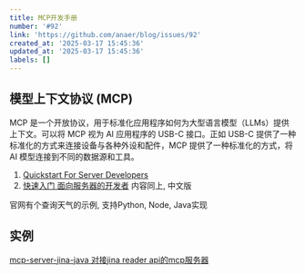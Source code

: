```yaml
---
title: MCP开发手册
number: '#92'
link: 'https://github.com/anaer/blog/issues/92'
created_at: '2025-03-17 15:45:36'
updated_at: '2025-03-17 15:45:36'
labels: []
---
```

## 模型上下文协议 (MCP)

MCP 是一个开放协议，用于标准化应用程序如何为大型语言模型（LLMs）提供上下文。可以将 MCP 视为 AI 应用程序的 USB-C 接口。正如 USB-C 提供了一种标准化的方式来连接设备与各种外设和配件，MCP 提供了一种标准化的方式，将 AI 模型连接到不同的数据源和工具。

1. [Quickstart For Server Developers](https://modelcontextprotocol.io/quickstart/server)
2. [快速入门 面向服务器的开发者](https://docs.modelcontextprotocol.vip/quickstart/server) 内容同上, 中文版

官网有个查询天气的示例, 支持Python, Node, Java实现

## 实例
[mcp-server-jina-java 对接jina reader api的mcp服务器](https://github.com/GARCHENG/mcp-server-jina-java)
